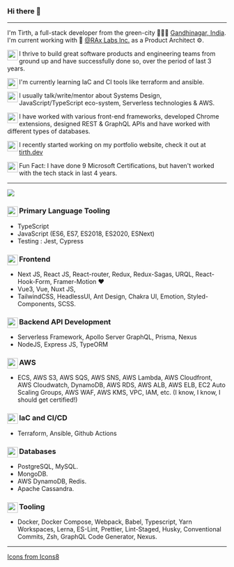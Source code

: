 ### Hi there 👋
----
I'm Tirth, a full-stack developer from the green-city 🌳🌳🌳 [Gandhinagar, India](https://en.wikipedia.org/wiki/Gandhinagar). I'm current working with 🏢 [@RAx Labs Inc.](https://github.com/orgs/Rygbee) as a Product Architect ⚙. 

<img align="left" width="24" height="24" src="https://img.icons8.com/fluent/48/000000/goal.png"/>I thrive to build great software products and engineering teams from ground up and have successfully done so, over the period of last 3 years.

<img align="left" width="24" height="24" src="https://img.icons8.com/fluent/30/000000/layers.png"> I'm currently learning IaC and CI tools like terraform and ansible.

<img align="left" width="24" height="24" src="https://img.icons8.com/fluent/48/000000/light-on.png"/> I usually talk/write/mentor about Systems Design, JavaScript/TypeScript eco-system, Serverless technologies & AWS. 

<img align="left" width="24" height="24" src="https://img.icons8.com/fluent/48/000000/hard-working.png"/>I have worked with various front-end frameworks, developed Chrome extensions, designed REST & GraphQL APIs and have worked with different types of databases.

<img align="left" width="24" height="24" src="https://img.icons8.com/fluent/48/000000/internet.png"/>I recently started working on my portfolio website, check it out at [tirth.dev](https://tirth.dev)

<img align="left" width="24" height="24" src="https://img.icons8.com/fluent/48/000000/flash-on.png"/> Fun Fact: I have done 9 Microsoft Certifications, but haven't worked with the tech stack in last 4 years.

----
<img src="https://img.icons8.com/fluent/48/000000/crossed-axes.png"/>

### <img align="left" width="24" height="24" src="https://img.icons8.com/fluent/48/000000/filled-star.png"/> Primary Language Tooling
- TypeScript 
- JavaScript (ES6, ES7, ES2018, ES2020, ESNext)
- Testing : Jest, Cypress

### <img align="left" width="24" height="24" src="https://img.icons8.com/fluent/48/000000/dashboard-layout.png"/> Frontend

- Next JS, React JS, React-router, Redux, Redux-Sagas, URQL, React-Hook-Form, Framer-Motion ♥
- Vue3, Vue, Nuxt JS, 
- TailwindCSS, HeadlessUI, Ant Design, Chakra UI, Emotion, Styled-Components, SCSS.

### <img align="left" width="24" height="24" src="https://img.icons8.com/fluent/48/000000/artificial-intelligence.png"/> Backend API Development
- Serverless Framework, Apollo Server GraphQL, Prisma, Nexus
- NodeJS, Express JS, TypeORM

### <img align="left" width="24" height="24" src="https://img.icons8.com/fluent/48/000000/clouds.png"/> AWS
- ECS, AWS S3, AWS SQS, AWS SNS, AWS Lambda, AWS Cloudfront, AWS Cloudwatch, DynamoDB, AWS RDS, AWS ALB, AWS ELB, EC2 Auto Scaling Groups, AWS WAF, AWS KMS, VPC, IAM, etc. (I know, I know, I should get certified!)


### <img align="left" width="24" height="24" src="https://img.icons8.com/fluent/48/000000/ansible.png"/> IaC and CI/CD
- Terraform, Ansible, Github Actions

### <img align="left" width="24" height="24" src="https://img.icons8.com/fluent/48/000000/database.png"/> Databases
- PostgreSQL, MySQL.
- MongoDB.
- AWS DynamoDB, Redis.
- Apache Cassandra.

### <img align="left" width="24" height="24" src="https://img.icons8.com/fluent/48/000000/visual-studio-code-insides.png"/> Tooling
- Docker, Docker Compose, Webpack, Babel, Typescript, Yarn Workspaces, Lerna, ES-Lint, Prettier, Lint-Staged, Husky, Conventional Commits, Zsh, GraphQL Code Generator, Nexus.

----
<a href="https://icons8.com/">Icons from Icons8</a>
